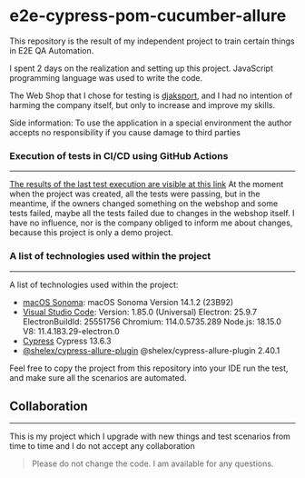# e2e-cypress-pom-cucumber-allure

This repository is the result of my independent project to train certain things in E2E QA Automation.

I spent 2 days on the realization and setting up this project. JavaScript programming language was used to write the code.

The Web Shop that I chose for testing is [djaksport](https://www.djaksport.com/), and I had no intention of harming the company itself, but only to increase and improve my skills.

Side information: To use the application in a special environment the author accepts no responsibility if you cause damage to third parties

### Execution of tests in CI/CD using GitHub Actions
***
[The results of the last test execution are visible at this link](https://pavlovic-bojan.github.io/e2e-cypress-pom-cucumber-allure/)
At the moment when the project was created, all the tests were passing, but in the meantime, if the owners changed something on the webshop and some tests failed, maybe all the tests failed due to changes in the webshop itself. I have no influence, nor is the company obliged to inform me about changes, because this project is only a demo project.

### A list of technologies used within the project
***
A list of technologies used within the project:
* [macOS Sonoma](https://support.apple.com/en-us/HT214032): macOS Sonoma Version 14.1.2 (23B92)
* [Visual Studio Code](https://code.visualstudio.com/): Version: 1.85.0 (Universal) Electron: 25.9.7 ElectronBuildId: 25551756 Chromium: 114.0.5735.289 Node.js: 18.15.0 V8: 11.4.183.29-electron.0
* [Cypress](https://www.cypress.io/) Cypress 13.6.3
* [@shelex/cypress-allure-plugin](https://www.npmjs.com/package/@shelex/cypress-allure-plugin) @shelex/cypress-allure-plugin 2.40.1

Feel free to copy the project from this repository into your IDE run the test, and make sure all the scenarios are automated.

## Collaboration
***
This is my project which I upgrade with new things and test scenarios from time to time and I do not accept any collaboration
> Please do not change the code. 
> I am available for any questions.
